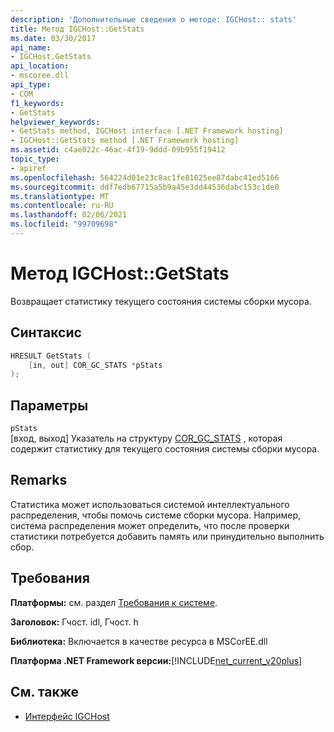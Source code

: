 ```yaml
---
description: 'Дополнительные сведения о методе: IGCHost:: stats'
title: Метод IGCHost::GetStats
ms.date: 03/30/2017
api_name:
- IGCHost.GetStats
api_location:
- mscoree.dll
api_type:
- COM
f1_keywords:
- GetStats
helpviewer_keywords:
- GetStats method, IGCHost interface [.NET Framework hosting]
- IGCHost::GetStats method [.NET Framework hosting]
ms.assetid: c4ae022c-46ac-4f19-9ddd-09b955f19412
topic_type:
- apiref
ms.openlocfilehash: 564224d01e23c8ac1fe81025ee87dabc41ed5166
ms.sourcegitcommit: ddf7edb67715a5b9a45e3dd44536dabc153c1de0
ms.translationtype: MT
ms.contentlocale: ru-RU
ms.lasthandoff: 02/06/2021
ms.locfileid: "99709698"
---
```

# <a name="igchostgetstats-method"></a>Метод IGCHost::GetStats

Возвращает статистику текущего состояния системы сборки мусора.  
  
## <a name="syntax"></a>Синтаксис  
  
```cpp  
HRESULT GetStats (  
    [in, out] COR_GC_STATS *pStats  
);  
```  
  
## <a name="parameters"></a>Параметры  

 `pStats`  
 [вход, выход] Указатель на структуру [COR_GC_STATS](cor-gc-stats-structure.md) , которая содержит статистику для текущего состояния системы сборки мусора.  
  
## <a name="remarks"></a>Remarks  

 Статистика может использоваться системой интеллектуального распределения, чтобы помочь системе сборки мусора. Например, система распределения может определить, что после проверки статистики потребуется добавить память или принудительно выполнить сбор.  
  
## <a name="requirements"></a>Требования  

 **Платформы:** см. раздел [Требования к системе](../../get-started/system-requirements.md).  
  
 **Заголовок:** Гчост. idl, Гчост. h  
  
 **Библиотека:** Включается в качестве ресурса в MSCorEE.dll  
  
 **Платформа .NET Framework версии:**[!INCLUDE[net_current_v20plus](../../../../includes/net-current-v20plus-md.md)]  
  
## <a name="see-also"></a>См. также

- [Интерфейс IGCHost](igchost-interface.md)
